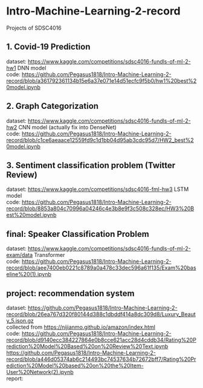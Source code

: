 # Intro-Machine-Learning-2-record
Projects of SDSC4016 

## 1. Covid-19 Prediction
dataset: https://www.kaggle.com/competitions/sdsc4016-fundls-of-ml-2-hw1
DNN model
<br />code: https://github.com/Pegasus1818/Intro-Machine-Learning-2-record/blob/a361792361134b15e6a37e071e14d51ecfc9f5b0/hw1%20best%20model.ipynb

## 2. Graph Categorization
dataset: https://www.kaggle.com/competitions/sdsc4016-fundls-of-ml-2-hw2
CNN model (actually fix into DenseNet)
<br />code: https://github.com/Pegasus1818/Intro-Machine-Learning-2-record/blob/c1ce6aeaace12559fd9c1d1bb04d95ab3cdc95d7/HW2_best%20model.ipynb

## 3. Sentiment classification problem (Twitter Review) 
dataset: https://www.kaggle.com/competitions/sdsc4016-fml-hw3
LSTM model
<br />code: https://github.com/Pegasus1818/Intro-Machine-Learning-2-record/blob/8853a804c70996a04246c4e3b8e9f3c508c328ec/HW3%20Best%20model.ipynb

## final: Speaker Classification Problem
dataset: https://www.kaggle.com/competitions/sdsc4016-fundls-of-ml-2-exam/data
Transformer
<br />code: https://github.com/Pegasus1818/Intro-Machine-Learning-2-record/blob/aee7400eb0221c8789a0a478c33dec596a61f135/Exam%20baseline%20(1).ipynb

## project: recommendation system
dataset: https://github.com/Pegasus1818/Intro-Machine-Learning-2-record/blob/26ea767d320f80144d388c1dbddf414a8dc309d8/Luxury_Beauty_5.json.gz   
collected from https://nijianmo.github.io/amazon/index.html
<br />code: https://github.com/Pegasus1818/Intro-Machine-Learning-2-record/blob/d9140ecc384227864e0b8cce621acc28d4cddb34/Rating%20Prediction%20Model%20Based%20on%20Review%20Text.ipynb
<br />https://github.com/Pegasus1818/Intro-Machine-Learning-2-record/blob/a446d05374ab6c214493bc74537634b72672bff7/Rating%20Prediction%20Model%20based%20on%20the%20Item-User%20Network(2).ipynb
<br />report: 
